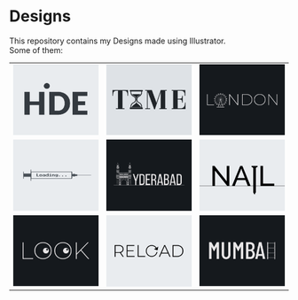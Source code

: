 # Designs
This repository contains my Designs made using Illustrator.<br>
Some of them:<br>
<table>
<tr><td><img src="./2020-11/png/23.11.2020.png"></td><td><img src="./2020-11/png/16.11.2020.png"></td><td><img src="./2020-12/png/16.12.2020.png"></td></tr>
<tr><td><img src="./2020-11/png/30.11.2020.png"></td><td><img src="./2020-12/png/20.12.2020.png"></td><td><img src="./2020-11/png/24.11.2020.png"></td></tr>
<tr><td><img src="./2021-01/png/16.01.2021.png"></td><td><img src="./2020-11/png/25.11.2020.png"></td><td><img src="./2020-12/png/27.12.2020.png"></td></tr>
</table>
